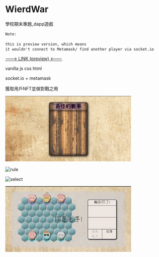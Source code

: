 # WierdWar

學校期末專題_dapp遊戲

```
Note: 

this is preview version, which means 
it wouldn't connect to Metamask/ find another player via socket.io
```

[---> LINK (preview) <---](ahe99.github.io/weird-war/)

vanilla js css html

socket.io + metamask

獲取用戶NFT並做對戰之用

![welcome](./readmeimg/welcome.gif)

![rule](./readmeimg/rule.gif)

![select](./readmeimg/select.gif)

![battle](./readmeimg/battle.gif)
